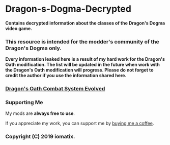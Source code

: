 # Dragon-s-Dogma-Decrypted
**Contains decrypted information about the classes of the Dragon's Dogma video game.**

### This resource is intended for the modder's community of the Dragon's Dogma only. 
**Every information leaked here is a result of my hard work for the Dragon's Oath modification. The list will be updated in the future when work with the Dragon's Oath modification will progress. 
Please do not forget to credit the author if you use the information shared here.**


### [Dragon's Oath Combat System Evolved](https://www.nexusmods.com/dragonsdogma/mods/471)

### Supporting Me

My mods are **always free to use**.

If you appreciate my work, you can support me by [buying me a coffee](https://buymeacoffee.com/iomatix).


### Copyright (C) 2019 iomatix.

